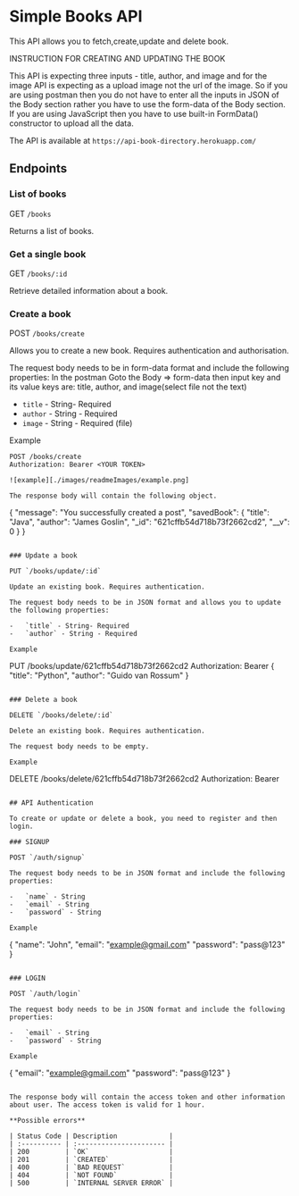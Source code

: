 # Simple Books API

This API allows you to fetch,create,update and delete book.

INSTRUCTION FOR CREATING AND UPDATING THE BOOK

This API is expecting three inputs - title, author, and image and for the image API is expecting as a upload image not the url of the image.
So if you are using postman then you do not have to enter all the inputs in JSON of the Body section rather you have to use the form-data of the Body section.
If you are using JavaScript then you have to use built-in FormData() constructor to upload all the data.

The API is available at `https://api-book-directory.herokuapp.com/`

## Endpoints

### List of books

GET `/books`

Returns a list of books.

### Get a single book

GET `/books/:id`

Retrieve detailed information about a book.

### Create a book

POST `/books/create`

Allows you to create a new book. Requires authentication and authorisation.

The request body needs to be in form-data format and include the following properties:
In the postman Goto the Body => form-data then input key and its value
keys are: title, author, and image(select file not the text)

-   `title` - String- Required
-   `author` - String - Required
-   `image` - String - Required (file)

Example

```
POST /books/create
Authorization: Bearer <YOUR TOKEN>

![example][./images/readmeImages/example.png]

The response body will contain the following object.

```

{
"message": "You successfully created a post",
"savedBook": {
"title": "Java",
"author": "James Goslin",
"\_id": "621cffb54d718b73f2662cd2",
"\_\_v": 0
}
}

```

### Update a book

PUT `/books/update/:id`

Update an existing book. Requires authentication.

The request body needs to be in JSON format and allows you to update the following properties:

-   `title` - String- Required
-   `author` - String - Required

Example

```

PUT /books/update/621cffb54d718b73f2662cd2
Authorization: Bearer <YOUR TOKEN>
{
"title": "Python",
"author": "Guido van Rossum"
}

```

### Delete a book

DELETE `/books/delete/:id`

Delete an existing book. Requires authentication.

The request body needs to be empty.

Example

```

DELETE /books/delete/621cffb54d718b73f2662cd2
Authorization: Bearer <YOUR TOKEN>

```

## API Authentication

To create or update or delete a book, you need to register and then login.

### SIGNUP

POST `/auth/signup`

The request body needs to be in JSON format and include the following properties:

-   `name` - String
-   `email` - String
-   `password` - String

Example

```

{
"name": "John",
"email": "example@gmail.com"
"password": "pass@123"
}

```

### LOGIN

POST `/auth/login`

The request body needs to be in JSON format and include the following properties:

-   `email` - String
-   `password` - String

Example

```

{
"email": "example@gmail.com"
"password": "pass@123"
}

```

The response body will contain the access token and other information about user. The access token is valid for 1 hour.

**Possible errors**

| Status Code | Description             |
| :---------- | :---------------------- |
| 200         | `OK`                    |
| 201         | `CREATED`               |
| 400         | `BAD REQUEST`           |
| 404         | `NOT FOUND`             |
| 500         | `INTERNAL SERVER ERROR` |
```

